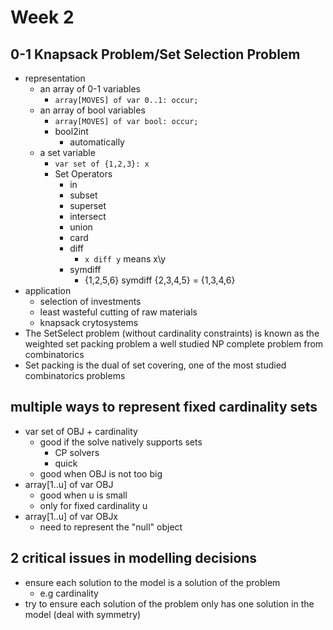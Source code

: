 # Week 2
## 0-1 Knapsack Problem/Set Selection Problem
+ representation
    * an array of 0-1 variables
        - `array[MOVES] of var 0..1: occur;`
    * an array of bool variables
        - `array[MOVES] of var bool: occur;`
        - bool2int
            + automatically
    * a set variable
        - `var set of {1,2,3}: x` 
        - Set Operators
            + in
            + subset
            + superset
            + intersect
            + union
            + card
            + diff
                * `x diff y` means x\y
            + symdiff
                * {1,2,5,6} symdiff {2,3,4,5} = {1,3,4,6}
+ application
    * selection of investments
    * least wasteful cutting of raw materials
    * knapsack crytosystems
+ The SetSelect problem (without cardinality constraints) is known as the weighted set packing problem a well studied NP complete problem from combinatorics
+ Set packing is the dual of set covering, one of the most studied combinatorics problems

## multiple ways to represent fixed cardinality sets
+ var set of OBJ + cardinality 
    * good if the solve natively supports sets
        - CP solvers
        - quick
    * good when OBJ is not too big
+ array[1..u] of var OBJ
    * good when u is small
    * only for fixed cardinality u
+ array[1..u] of var OBJx
    * need to represent the "null" object

## 2 critical issues in modelling decisions
+ ensure each solution to the model is a solution of the problem
    * e.g cardinality
+ try to ensure each solution of the problem only has one solution in the model (deal with symmetry)


